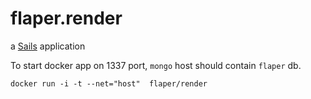 # flaper.render
a [Sails](http://sailsjs.org) application

To start docker app on 1337 port, `mongo` host should contain `flaper` db.

`docker run -i -t --net="host"  flaper/render`
